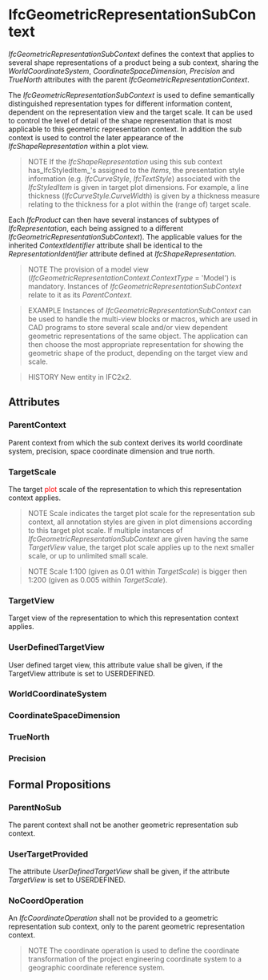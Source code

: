 # IfcGeometricRepresentationSubContext

_IfcGeometricRepresentationSubContext_ defines the context that applies to several shape representations of a product being a sub context, sharing the _WorldCoordinateSystem_, _CoordinateSpaceDimension_, _Precision_ and _TrueNorth_ attributes with the parent _IfcGeometricRepresentationContext_.

The _IfcGeometricRepresentationSubContext_ is used to define semantically distinguished representation types for different information content, dependent on the representation view and the target scale. It can be used to control the level of detail of the shape representation that is most applicable to this geometric representation context. In addition the sub context is used to control the later appearance of the _IfcShapeRepresentation_ within a plot view.

> NOTE  If the _IfcShapeRepresentation_ using this sub context has_IfcStyledItem_'s assigned to the _Items_, the presentation style information (e.g. _IfcCurveStyle_, _IfcTextStyle_) associated with the _IfcStyledItem_ is given in target plot dimensions. For example, a line thickness (_IfcCurveStyle.CurveWidth_) is given by a thickness measure relating to the thickness for a plot within the (range of) target scale.

Each _IfcProduct_ can then have several instances of subtypes of _IfcRepresentation_, each being assigned to a different _IfcGeometricRepresentationSubContext_). The applicable values for the inherited _ContextIdentifier_ attribute shall be identical to the _RepresentationIdentifier_ attribute defined at _IfcShapeRepresentation_.

> NOTE  The provision of a model view (_IfcGeometricRepresentationContext.ContextType_ = 'Model') is mandatory. Instances of _IfcGeometricRepresentationSubContext_ relate to it as its _ParentContext_.

> EXAMPLE  Instances of _IfcGeometricRepresentationSubContext_ can be used to handle the multi-view blocks or macros, which are used in CAD programs to store several scale and/or view dependent geometric representations of the same object. The application can then choose the most appropriate representation for showing the geometric shape of the product, depending on the target view and scale.

> HISTORY  New entity in IFC2x2.

## Attributes

### ParentContext
Parent context from which the sub context derives its world coordinate system, precision, space coordinate dimension and true north.

### TargetScale
The target <font color="#ff0000">plot</font> scale of the representation
to which this representation context applies.
> NOTE  Scale indicates the target plot scale for the representation sub context, all annotation styles are given in plot dimensions according to this target plot scale.
> If multiple instances of _IfcGeometricRepresentationSubContext_ are given having the same _TargetView_ value, the target plot scale applies up to the next smaller scale, or up to unlimited small scale.

> NOTE  Scale 1:100 (given as 0.01 within _TargetScale_) is bigger then 1:200 (given as 0.005 within _TargetScale_).

### TargetView
Target view of the representation to which this representation context applies.

### UserDefinedTargetView
User defined target view, this attribute value shall be given, if the TargetView attribute is set to USERDEFINED.

### WorldCoordinateSystem


### CoordinateSpaceDimension


### TrueNorth


### Precision


## Formal Propositions

### ParentNoSub
The parent context shall not be another geometric representation sub context.

### UserTargetProvided
The attribute _UserDefinedTargetView_ shall be given, if the attribute _TargetView_ is set to USERDEFINED.

### NoCoordOperation
An _IfcCoordinateOperation_ shall not be provided to a geometric representation sub context, only to the parent geometric representation context.
> NOTE  The coordinate operation is used to define the coordinate transformation of the project engineering coordinate system to a geographic coordinate reference system.
